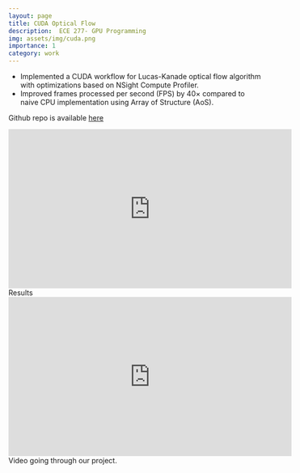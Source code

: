 ```yaml
---
layout: page
title: CUDA Optical Flow
description:  ECE 277- GPU Programming
img: assets/img/cuda.png
importance: 1
category: work
---
```


<ul>
<li>
 Implemented a CUDA workflow for Lucas-Kanade optical flow algorithm with optimizations based on NSight Compute Profiler.
</li>
<li>
 Improved frames processed per second (FPS) by 40× compared to naive CPU implementation using Array of Structure (AoS).
</li>
</ul>

Github repo is available [here](https://github.com/AnandK27/CUDAOpticalFlow)


<iframe width="560" height="315" src="https://www.youtube.com/embed/huYqKNw96ZA?rel=0&amp;showinfo=0" frameborder="0" allow="autoplay; encrypted-media" allowfullscreen style="margin: auto;"></iframe>

<div class="caption">
    Results
</div>

<iframe width="560" height="315" src="https://www.youtube.com/embed/wG-psnHYOsk?rel=0&amp;showinfo=0" frameborder="0" allow="autoplay; encrypted-media" allowfullscreen style="margin: auto;"></iframe>

<div class="caption">
    Video going through our project.
</div>


